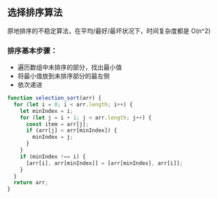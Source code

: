 ## 选择排序算法

原地排序的不稳定算法，在平均/最好/最坏状况下，时间复杂度都是 O(n^2)

### 排序基本步骤：

- 遍历数组中未排序的部分，找出最小值
- 将最小值放到未排序部分的最左侧
- 依次递进

```js
function selection_sort(arr) {
  for (let i = 0; i < arr.length; i++) {
    let minIndex = i;
    for (let j = i + 1; j < arr.length; j++) {
      const item = arr[j];
      if (arr[j] < arr[minIndex]) {
        minIndex = j;
      }
    }
    if (minIndex !== i) {
      [arr[i], arr[minIndex]] = [arr[minIndex], arr[i]];
    }
  }
  return arr;
}
```
